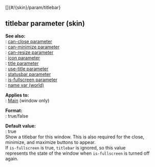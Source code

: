 []{#/{skin}/param/titlebar}    
## titlebar parameter (skin)    
**See also:**    
:   [can-close parameter](/ref/%7Bskin%7D/param/can-close.md)    
:   [can-minimize parameter](/ref/%7Bskin%7D/param/can-minimize.md)    
:   [can-resize parameter](/ref/%7Bskin%7D/param/can-resize.md)    
:   [icon parameter](/ref/%7Bskin%7D/param/icon.md)    
:   [title parameter](/ref/%7Bskin%7D/param/title.md)    
:   [use-title parameter](/ref/%7Bskin%7D/param/use-title.md)    
:   [statusbar parameter](/ref/%7Bskin%7D/param/statusbar.md)    
:   [is-fullscreen parameter](/ref/%7Bskin%7D/param/is-fullscreen.md)    
:   [name var (world)](/ref/world/var/name.md)    
<!-- -->    
**Applies to:**    
:   [Main](/ref/%7Bskin%7D/control/main.md) (window only)    
<!-- -->    
**Format:**    
:   true/false    
<!-- -->    
**Default value:**    
:   true    
Show a titlebar for this window. This is also required for the close,    
minimize, and maximize buttons to appear.    
If `is-fullscreen` is true, `titlebar` is ignored, so this value    
represents the state of the window when `is-fullscreen` is turned off    
again.  